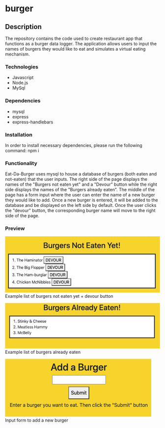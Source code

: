 # burger

## Description
The repository contains the code used to create restaurant app that functions as a burger data logger. The application allows users to input the names of burgers they would like to eat and simulates a virtual eating mechanism. 

### Technologies 
* Javascript
* Node.js
* MySql

### Dependencies 
* mysql
* express
* express-handlebars

### Installation
In order to install necessary dependencies, please run the following command: npm i

### Functionality
Eat-Da-Burger uses mysql to house a database of burgers (both eaten and not-eaten) that the user inputs. The right side of the page displays the names of the "Burgers not eaten yet" and a "Devour" button while the right side displays the names of the "Burgers already eaten". The middle of the page has a form input where the user can enter the name of a new burger they would like to add. Once a new burger is entered, it will be added to the database and be displayed on the left side by default. Once the user clicks the "devour" button, the corresponding burger name will move to the right side of the page. 

### Preview
![Burgers not eaten](./assets/not-eaten.png)
Example list of burgers not eaten yet + devour button

![Burgers already eaten](./assets/eaten.png)
Example list of burgers already eaten

![Add a burger form](./assets/add-burger.png)
Input form to add a new burger
